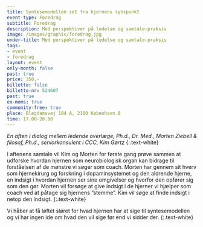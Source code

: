 ```yaml
---
title: Syntesemodellen set fra hjernens synspunkt
event-type: Foredrag
subtitle: Foredrag
description: Med perspektiver på ledelse og samtale-praksis
image: /images/graphic/foredrag.jpg
under-title: Med perspektiver på ledelse og samtale-praksis
tags:
- event
- foredrag
layout: event
only-month: false
past: true
price: 350,-
billetto: false
billetto-nr: 524607
past: true
ex-moms: true
community-free: true
place: Blegdamsvej 104 A, 2100 København Ø
time: 17.00-20.00
---
```



*En aften i dialog mellem ledende overlæge, Ph.d., Dr. Med., Morten Ziebell & filosof, Ph.d., seniorkonsulent i CCC, Kim Gørtz*
{:.text-white}

I aftenens samtale vil Kim og Morten for første gang prøve sammen at udforske hvordan hjernen som neurobiologisk organ kan bidrage til forståelsen af de mønstre vi søger som coach. Morten har gennem sit hverv som hjernekirurg og forskning i dopaminsystemet og den aldrende hjerne, en indsigt i hvordan hjernen ser sine omgivelser og hvorfor den opfører sig som den gør. Morten vil forsøge at give indsigt i de hjerner vi hjælper som coach ved at påtage sig hjernens ”stemme”. Kim vil søge at finde indsigt i netop den indsigt.
{:.text-white}
 
Vi håber at få løftet sløret  for hvad hjernen har at sige til syntesemodellen og vi har ingen ide om hvad den vil sige før end vi sidder der.
{:.text-white}